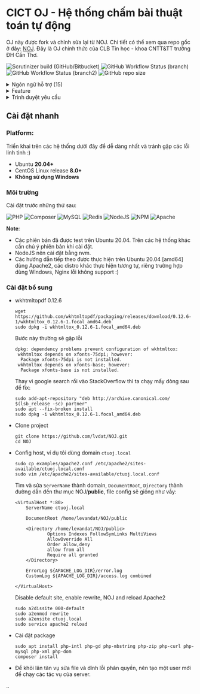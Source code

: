 # CICT OJ - Hệ thống chấm bài thuật toán tự động

OJ này được fork và chỉnh sửa lại từ NOJ. Chi tiết có thể xem qua repo gốc ở đây: [NOJ](https://github.com/ZsgsDesign/NOJ). Đây là OJ chính thức của CLB Tin học - khoa CNTT&TT trường ĐH Cần Thơ.

![Scrutinizer build (GitHub/Bitbucket)](https://img.shields.io/scrutinizer/build/g/lvdat/NOJ/master?label=Scrutinizer%20%5Bmaster%5D&logo=scrutinizer&style=flat-square)
![GitHub Workflow Status (branch)](https://img.shields.io/github/workflow/status/lvdat/NOJ/Test%20Build/master?label=Github%20CI%20%5Bmaster%5D&logo=github&style=flat-square)
![GitHub Workflow Status (branch2)](https://img.shields.io/github/workflow/status/lvdat/NOJ/Test%20Build/beta?label=Github%20CI%20%5Bbeta%5D&logo=github&style=flat-square)
![GitHub repo size](https://img.shields.io/github/repo-size/lvdat/NOJ.svg?style=flat-square)

<details>
  <summary>Ngôn ngữ hỗ trợ (15)</summary>

|Language|Compile/Run Command|
|--------|-------------------|
|C|/usr/bin/gcc -DONLINE_JUDGE -O2 -w -fmax-errors=3 -std=c99 {src_path} -lm -o {exe_path}|
|C11|/usr/bin/gcc -DONLINE_JUDGE -O2 -w -fmax-errors=3 -std=c11 {src_path} -lm -o {exe_path}|
|C++|/usr/bin/g++ -DONLINE_JUDGE -O2 -w -fmax-errors=3 -std=c++11 {src_path} -lm -o {exe_path}|
|C++14|/usr/bin/g++ -DONLINE_JUDGE -O2 -w -fmax-errors=3 -std=c++14 {src_path} -lm -o {exe_path}|
|C++17|/usr/bin/g++ -DONLINE_JUDGE -O2 -w -fmax-errors=3 -std=c++17 {src_path} -lm -o {exe_path}|
|Java|/usr/bin/javac {src_path} -d {exe_dir} -encoding UTF8<br>/usr/bin/java -cp {exe_dir} -XX:MaxRAM={max_memory}k -Djava.security.manager -Dfile.encoding=UTF-8 -Djava.security.policy==/etc/java_policy -Djava.awt.headless=true Main|
|Python2|/usr/bin/python -m py_compile {src_path}<br>/usr/bin/python {exe_path}|
|Python3|/usr/bin/python3.7 -m py_compile {src_path}<br>/usr/bin/python3.7 {exe_path}|
|PHP7|/usr/bin/php {exe_path}|
|Javascript|/usr/bin/jsc {exe_path}|
|Go|/usr/bin/go build -o {exe_path} {src_path}|
|C#|/usr/bin/mcs -optimize+ -out:{exe_path} {src_path}|
|Ruby|/usr/bin/ruby {exe_path}|
|Rust|/usr/bin/rustc -O -o {exe_path} {src_path}|
|Haskell|/usr/bin/ghc -O -outputdir /tmp -o {exe_path} {src_path}|
|Free Pascal|/usr/bin/fpc -O2 -o{exe_path} {src_path}|
|Plaintext|/bin/cat {exe_path}|
|Free Basic|/usr/local/bin/fbc {src_path}|
</details>

<details>
<summary>Feature</summary>

Base on [NOJ Feature](https://github.com/ZsgsDesign/NOJ#supported-feature)
</details>
<details>
<summary>Trình duyệt yêu cầu</summary>

| [<img src="https://raw.githubusercontent.com/alrra/browser-logos/master/src/chrome/chrome_48x48.png" alt="Chrome" width="24px" height="24px" />](http://godban.github.io/browsers-support-badges/)</br>Chrome  |  [<img src="https://raw.githubusercontent.com/alrra/browser-logos/master/src/firefox/firefox_48x48.png" alt="Firefox" width="24px" height="24px" />](http://godban.github.io/browsers-support-badges/)</br>Firefox  | [<img src="https://raw.githubusercontent.com/alrra/browser-logos/main/src/archive/internet-explorer-tile_10-11/internet-explorer-tile_10-11_48x48.png" alt="IE" width="24px" height="24px" />](http://godban.github.io/browsers-support-badges/)</br> Internet Explorer  |  [<img src="https://raw.githubusercontent.com/alrra/browser-logos/master/src/edge/edge_48x48.png" alt="Edge" width="24px" height="24px" />](http://godban.github.io/browsers-support-badges/)</br> Edge  | [<img src="https://raw.githubusercontent.com/alrra/browser-logos/master/src/opera/opera_48x48.png" alt="Opera" width="24px" height="24px" />](http://godban.github.io/browsers-support-badges/)</br>Opera                  |       [<img src="https://raw.githubusercontent.com/alrra/browser-logos/master/src/safari/safari_48x48.png" alt="Safari" width="24px" height="24px" />](http://godban.github.io/browsers-support-badges/)</br>Safari       |
|:---------:|:-----------:|:-------------:|:-----------------:|:----------------:|:----------------:|
|69 and above|62 and above|Not supported|69 and above|Not Supported|13.1 and above|
</details>

## Cài đặt nhanh
### Platform:
Triển khai trên các hệ thống dưới đây để dễ dàng nhất và tránh gặp các lỗi linh tinh :)

- Ubuntu **20.04+**
- CentOS Linux release **8.0+**
- **Không sử dụng Windows**

### Môi trường
Cài đặt trước những thứ sau:

![PHP](https://img.shields.io/badge/php-%5E7.4.3-%23777BB4?style=for-the-badge&logo=php)
![Composer](https://img.shields.io/badge/composer-%3E%3D2.3.0-green?style=for-the-badge&logo=composer)
![MySQL](https://img.shields.io/badge/mysql-%3E%3D8.0.0-green?style=for-the-badge&logo=mysql&color=3E6E93)
![Redis](https://img.shields.io/badge/redis-%3E%3D5.0.0-green?style=for-the-badge&logo=redis&color=red)
![NodeJS](https://img.shields.io/badge/nodejs-%5E14.20.0-green?style=for-the-badge&logo=node.js)
![NPM](https://img.shields.io/badge/npm-%5E6.14.17-green?style=for-the-badge&logo=npm)
![Apache](https://img.shields.io/badge/apache-%5E2.4.41-orange?style=for-the-badge&logo=apache)

**Note**: 
- Các phiên bản đã được test trên Ubuntu 20.04. Trên các hệ thống khác cần chú ý phiên bản khi cài đặt.
- NodeJS nên cài đặt bằng nvm.
- Các hướng dẫn tiếp theo được thực hiện trên Ubuntu 20.04 [amd64] dùng Apache2, các distro khác thực hiện tương tự, riêng trường hợp dùng Windows, Nginx lỗi không support :)

### Cài đặt bổ sung
- wkhtmltopdf 0.12.6
    ```
    wget https://github.com/wkhtmltopdf/packaging/releases/download/0.12.6-1/wkhtmltox_0.12.6-1.focal_amd64.deb`
    sudo dpkg -i wkhtmltox_0.12.6-1.focal_amd64.deb
    ```
    Bước này thường sẽ gặp lỗi
    ```
    dpkg: dependency problems prevent configuration of wkhtmltox:
     wkhtmltox depends on xfonts-75dpi; however:
      Package xfonts-75dpi is not installed.
     wkhtmltox depends on xfonts-base; however:
      Package xfonts-base is not installed.
    ```
    Thay vì google search rồi vào StackOverflow thì ta chạy mấy dòng sau để fix:
    ```
    sudo add-apt-repository "deb http://archive.canonical.com/ $(lsb_release -sc) partner"
    sudo apt --fix-broken install
    sudo dpkg -i wkhtmltox_0.12.6-1.focal_amd64.deb
    ```
- Clone project
    ```
    git clone https://github.com/lvdat/NOJ.git
    cd NOJ
    ```
- Config host, ví dụ tôi dùng domain `ctuoj.local`
    ```
    sudo cp examples/apache2.conf /etc/apache2/sites-available/ctuoj.local.conf
    sudo vim /etc/apache2/sites-available/ctuoj.local.conf
    ```
    Tìm và sửa `ServerName` thành domain, `DocumentRoot`, `Directory` thành đường dẫn đến thư mục NOJ/**public**, file config sẽ giống như vầy:
    ```
    <VirtualHost *:80>
        ServerName ctuoj.local

        DocumentRoot /home/levandat/NOJ/public

        <Directory /home/levandat/NOJ/public>
                Options Indexes FollowSymLinks MultiViews
                AllowOverride All
                Order allow,deny
                allow from all
                Require all granted
        </Directory>

        ErrorLog ${APACHE_LOG_DIR}/error.log
        CustomLog ${APACHE_LOG_DIR}/access.log combined

    </VirtualHost>
    ```
    Disable default site, enable rewrite, NOJ and reload Apache2
    ```
    sudo a2dissite 000-default
    sudo a2enmod rewrite
    sudo a2ensite ctuoj.local
    sudo service apache2 reload
    ```
- Cài đặt package
    ```
    sudo apt install php-intl php-gd php-mbstring php-zip php-curl php-mysql php-xml php-dom
    composer install
    ```
- Để khỏi lăn tăn vụ sửa file và dính lỗi phân quyền, nên tạo một user mới để chạy các tác vụ của server.

..
        

